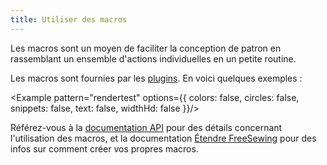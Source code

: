 ```yaml
---
title: Utiliser des macros
---
```


Les macros sont un moyen de faciliter la conception de patron en rassemblant un ensemble d'actions individuelles en un petite routine.

Les macros sont fournies par les [plugins](/plugins/). En voici quelques exemples :

<Example pattern="rendertest" options={{ colors: false, circles: false, snippets: false, text: false, widthHd: false }}/>

Référez-vous à la [documentation API](/api/part#macro) pour des détails concernant l'utilisation des macros, et la documentation [Étendre FreeSewing](/extend) pour des infos sur comment créer vos propres macros.

